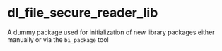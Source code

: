 # dl_file_secure_reader_lib

A dummy package used for initialization of new library packages
either manually or via the `bi_package` tool

